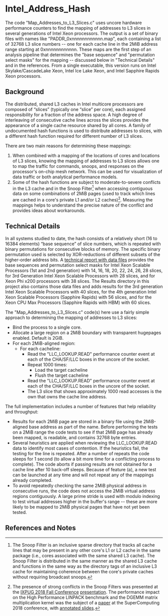 # Intel\_Address\_Hash
The code "Map\_Addresses\_to\_L3\_Slices.c" uses uncore hardware performance counters to find the mapping of addresses to L3 slices in several generations of Intel Xeon processors. The output is a set of binary files with names like "PADDR\_0xnnnnnnnnnnnn.map", each containing a list of 32768 L3 slice numbers -- one for each cache line in the 2MiB address range starting at 0xnnnnnnnnnnnn.  These maps are the first step of an analysis pipeline that determines the "base sequence" and "permutation select masks" for the mapping -- discussed below in "Technical Details" and in the references.  From a single executable, this version runs on Intel Skylake/CascadeLake Xeon, Intel Ice Lake Xeon, and Intel Sapphire Rapids Xeon processors.

## Background
The distributed, shared L3 caches in Intel multicore processors are composed of “slices” (typically one “slice” per core), each assigned responsibility for a fraction of the address space. A high degree of interleaving of consecutive cache lines across the slices provides the appearance of a single cache resource shared by all cores. A family of undocumented hash functions is used to distribute addresses to slices, with a different hash function required for different number of L3 slices. 

There are two main reasons for determining these mappings:
1. When combined with a mapping of the locations of cores and locations of L3 slices, knowing the mapping of addresses to L3 slices allows one to map the traffic for commands, snoops, and responses on the processor's on-chip mesh network.  This can be used for visualization of data traffic or both analytical performance models.
2. Some of the hash functions are subject to moderate-to-severe conflicts in the L3 cache and in the Snoop Filter[^1] when accessing contiguous data on some combinations of 2MiB pages (used to track which lines are cached in a core's private L1 and/or L2 caches)[^2].  Measuring the mappings helps to understand the precise nature of the conflict and provides ideas about workarounds. 

## Technical Details

In all systems studied to date, the hash consists of a relatively short (16 to 16384 elements) “base sequence” of slice numbers, which is repeated with binary permutations for consecutive blocks of memory. The specific binary permutation used is selected by XOR-reductions of different subsets of the higher-order address bits. A [technical report with data files](http://dx.doi.org/10.26153/tsw/14539) provides the base sequences and permutation select masks for Intel Xeon Scalable Processors (1st and 2nd generation) with 14, 16, 18, 20, 22, 24, 26, 28 slices, for 3rd Generation Intel Xeon Scalable Processors with 28 slices, and for Xeon Phi x200 processors with 38 slices.  The Results directory in this project also contains those data files and adds results for the 3rd generation Intel Xeon Scalable Processors with 40 slices, for the 4th generation Intel Xeon Scalable Processors (Sapphire Rapids) with 56 slices, and for the Xeon CPU Max Processors (Sapphire Rapids with HBM) with 60 slices.

The "Map\_Addresses\_to\_L3\_Slices.c" code(s) here use a fairly simple approach to determining the mapping of addresses to L3 slices:
- Bind the process to a single core.
- Allocate a large region on a 2MiB boundary with transparent hugepages enabled.  Default is 2GiB.
- For each 2MiB-aligned region:
  - For each cacheline:
    - Read the "LLC\_LOOKUP.READ" performance counter event at each of the CHA/SF/LLC boxes in the uncore of the socket.
    - Repeat 1000 times:
      - Load the target cacheline
      - Flush the target cacheline
    - Read the "LLC\_LOOKUP.READ" performance counter event at each of the CHA/SF/LLC boxes in the uncore of the socket.
    - The L3 slice that shows approximately 1000 read accesses is the own that owns the cache line address.

The full implementation includes a number of features that help reliability and throughput:
- Results for each 2MiB page are stored in a binary file using the 2MiB-aligned base address as part of the name.  Before performing the tests on a 2MiB range the code tests to see if that 2MiB page has already been mapped, is readable, and contains 32768 byte entries.
- Several heuristics are applied when reviewing the LLC\_LOOKUP.READ data to identify most cases of contention.  If the heuristics fail, the testing for the line is repeated.  After a number of repeats the code sleeps for 1 second (to allow a bit more time for a conflicting process to complete).  The code aborts if passing results are not obtained for a cache line after 10 back-off sleeps. Because of feature (a), a new test can be launched at any time and will not repeat any of the mappings already completed.
- To avoid repeatedly checking the same 2MiB physical address in consecutive runs, the code does not access the 2MiB virtual address regions contiguously.  A large prime stride is used with modulo indexing to test virtual addresses higher in the buffer's range -- these are more likely to be mapped to 2MiB physical pages that have not yet been tested.

## References and Notes

[^1]: The Snoop Filter is an inclusive sparse directory that tracks all cache lines that may be present in any other core's L1 or L2 cache in the same package (i.e., cores associated with the same shared L3 cache).  The Snoop Filter is distributed in the same manner as the shared L3 cache and functions in the same way as the directory tags of an inclusive L3 cache for maintaining coherence between the core's private caches without requiring broadcast snoops.
[^2]: The presence of strong conflicts in the Snoop Filters was presented at the [IXPUG 2018 Fall Conference](https://www.ixpug.org/events/ixpug-fallconf-2018) [presentation](https://www.ixpug.org/components/com_solutionlibrary/assets/documents/1538092216-IXPUG_Fall_Conf_2018_paper_20%20-%20John%20McCalpin.pdf).  The performance impact on the High Performance LINPACK benchmark and the DGEMM matrix multiplication kernel was the subject of a [paper](https://ieeexplore.ieee.org/document/8665801) at the SuperComputing 2018 conference, with [annotated slides](https://sites.utexas.edu/jdm4372/2019/01/07/sc18-paper-hpl-and-dgemm-performance-variability-on-intel-xeon-platinum-8160-processors/).
